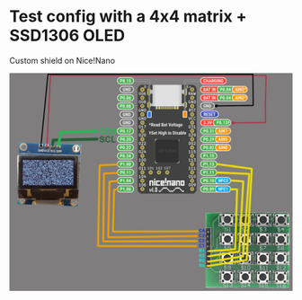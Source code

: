 # Test config with a 4x4 matrix + SSD1306 OLED
Custom shield on Nice!Nano

![alt text](https://github.com/d1One/zmk-config0/blob/main/simple-8x8-1-1.jpg?raw=true)
